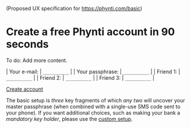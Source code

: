 (Proposed UX specification for https://phynti.com/basic)

# Create a free Phynti account in 90 seconds

To do: Add more content.

| Your e-mail:     | `__________`  |
| Your passphrase: | `__________`  |
| Friend 1:        | `__________`  |
| Friend 2:        | `__________`  |
| Friend 3:        | `__________`  |

[Create account][]

The basic setup is *three* key fragments of which *any two* will uncover your master passphrase (when combined with a single-use SMS code sent to your phone). If you want additional choices, such as making your bank a *mandatory key holder*, please use the [custom setup][].

[Create account]: #create
[Custom setup]: custom
